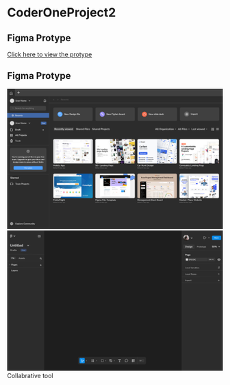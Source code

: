 # CoderOneProject2




## Figma Protype
[Click here to view the protype](https://www.figma.com/design/vyDx4NuG2PPyUYWJMO7lOI/Untitled?node-id=0-1&t=jt0AXrIXXBJxdFah-1)

## Figma Protype
![Protype Image](https://github.com/vishalini723/CoderOneProject2/blob/main/MacBook%20Pro%2014_%20-%201.png)
![Protype Image](https://github.com/vishalini723/CoderOneProject2/blob/main/MacBook%20Pro%2014_%20-%208.png)
Collabrative tool
